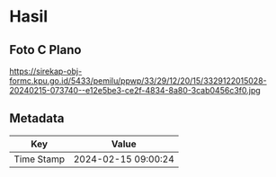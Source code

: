 # Hasil

## Foto C Plano

https://sirekap-obj-formc.kpu.go.id/5433/pemilu/ppwp/33/29/12/20/15/3329122015028-20240215-073740--e12e5be3-ce2f-4834-8a80-3cab0456c3f0.jpg


## Metadata

| Key        | Value               |
| ---------- | ------------------- |
| Time Stamp | 2024-02-15 09:00:24 |



